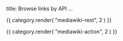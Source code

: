 title: Browse links by API
...
<!--This is an experimental page, it may have content that renders not ideally -->
{{ category.render( "mediawiki-rest", 2 ) }}

{{ category.render( "mediawiki-action", 2 ) }}
